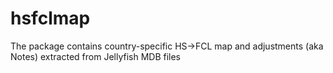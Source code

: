 # hsfclmap
The package contains country-specific HS->FCL map and adjustments (aka Notes) extracted from Jellyfish MDB files

